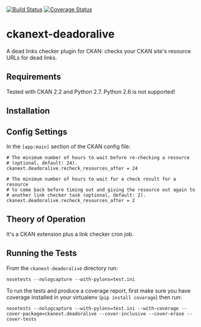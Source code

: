 [![Build Status](https://travis-ci.org/seanh/ckanext-deadoralive.png)](https://travis-ci.org/seanh/ckanext-deadoralive) [![Coverage Status](https://img.shields.io/coveralls/seanh/ckanext-deadoralive.svg)](https://coveralls.io/r/seanh/ckanext-deadoralive?branch=master)

ckanext-deadoralive
===================

A dead links checker plugin for CKAN: checks your CKAN site's resource URLs
for dead links.

Requirements
------------

Tested with CKAN 2.2 and Python 2.7. Python 2.6 is not supported!


Installation
------------


Config Settings
---------------

In the `[app:main]` section of the CKAN config file:


    # The minimum number of hours to wait before re-checking a resource
    # (optional, default: 24).
    ckanext.deadoralive.recheck_resources_after = 24

    # The minimum number of hours to wait for a check result for a resource
    # to come back before timing out and giving the resource out again to
    # another link checker task (optional, default: 2).
    ckanext.deadoralive.recheck_resources_after = 2


Theory of Operation
-------------------

It's a CKAN extension plus a link checker cron job.


Running the Tests
-----------------

From the `ckanext-deadoralive` directory run:

    nosetests --nologcapture --with-pylons=test.ini

To run the tests and produce a coverage report, first make sure you have
coverage installed in your virtualenv (`pip install coverage`) then run:

    nosetests --nologcapture --with-pylons=test.ini --with-coverage --cover-package=ckanext.deadoralive --cover-inclusive --cover-erase --cover-tests
